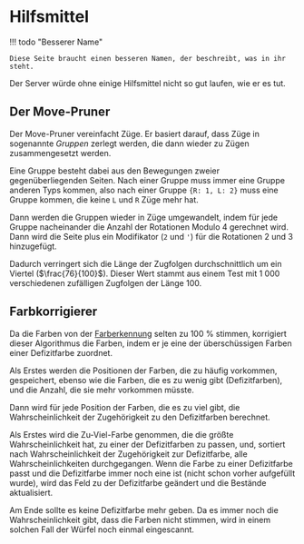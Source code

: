 # Hilfsmittel

!!! todo "Besserer Name"

    Diese Seite braucht einen besseren Namen, der beschreibt, was in ihr steht.

Der Server würde ohne einige Hilfsmittel nicht so gut laufen, wie er es tut.

## Der Move-Pruner

Der Move-Pruner vereinfacht Züge. Er basiert darauf, dass Züge in sogenannte *Gruppen* zerlegt werden, die dann wieder
zu Zügen zusammengesetzt werden.

Eine Gruppe besteht dabei aus den Bewegungen zweier gegenüberliegenden Seiten. Nach einer Gruppe muss immer eine Gruppe
anderen Typs kommen, also nach einer Gruppe `{R: 1, L: 2}` muss eine Gruppe kommen, die keine `L` und `R` Züge mehr hat.

Dann werden die Gruppen wieder in Züge umgewandelt, indem für jede Gruppe nacheinander die Anzahl der Rotationen Modulo
4 gerechnet wird. Dann wird die Seite plus ein Modifikator (`2` und `'`) für die Rotationen 2 und 3 hinzugefügt.

Dadurch verringert sich die Länge der Zugfolgen durchschnittlich um ein Viertel ($\frac{76}{100}$). Dieser Wert stammt
aus einem Test mit 1 000 verschiedenen zufälligen Zugfolgen der Länge 100.

## Farbkorrigierer

Da die Farben von der [Farberkennung](../color_detection.md) selten zu 100 % stimmen, korrigiert dieser Algorithmus
die Farben, indem er je eine der überschüssigen Farben einer Defizitfarbe zuordnet.

Als Erstes werden die Positionen der Farben, die zu häufig vorkommen, gespeichert, ebenso wie die Farben, die es zu
wenig gibt (Defizitfarben), und die Anzahl, die sie mehr vorkommen müsste.

Dann wird für jede Position der Farben, die es zu viel gibt, die Wahrscheinlichkeit der Zugehörigkeit zu den
Defizitfarben berechnet.

Als Erstes wird die Zu-Viel-Farbe genommen, die die größte Wahrscheinlichkeit hat, zu einer der Defizitfarben zu passen,
und, sortiert nach Wahrscheinlichkeit der Zugehörigkeit zur Defizitfarbe, alle Wahrscheinlichkeiten durchgegangen. Wenn
die Farbe zu einer Defizitfarbe passt und die Defizitfarbe immer noch eine ist (nicht schon vorher aufgefüllt wurde),
wird das Feld zu der Defizitfarbe geändert und die Bestände aktualisiert.

Am Ende sollte es keine Defizitfarbe mehr geben. Da es immer noch die Wahrscheinlichkeit gibt, dass die Farben nicht
stimmen, wird in einem solchen Fall der Würfel noch einmal eingescannt.
